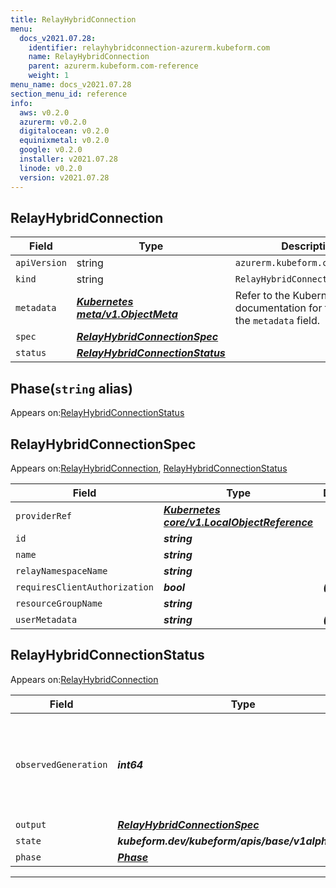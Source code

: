 ```yaml
---
title: RelayHybridConnection
menu:
  docs_v2021.07.28:
    identifier: relayhybridconnection-azurerm.kubeform.com
    name: RelayHybridConnection
    parent: azurerm.kubeform.com-reference
    weight: 1
menu_name: docs_v2021.07.28
section_menu_id: reference
info:
  aws: v0.2.0
  azurerm: v0.2.0
  digitalocean: v0.2.0
  equinixmetal: v0.2.0
  google: v0.2.0
  installer: v2021.07.28
  linode: v0.2.0
  version: v2021.07.28
---
```


## RelayHybridConnection
| Field | Type | Description |
| ------ | ----- | ----------- |
| `apiVersion` | string | `azurerm.kubeform.com/v1alpha1` |
|    `kind` | string | `RelayHybridConnection` |
| `metadata` | ***[Kubernetes meta/v1.ObjectMeta](https://v1-18.docs.kubernetes.io/docs/reference/generated/kubernetes-api/v1.18/#objectmeta-v1-meta)***|Refer to the Kubernetes API documentation for the fields of the `metadata` field.|
| `spec` | ***[RelayHybridConnectionSpec](#relayhybridconnectionspec)***||
| `status` | ***[RelayHybridConnectionStatus](#relayhybridconnectionstatus)***||
## Phase(`string` alias)

Appears on:[RelayHybridConnectionStatus](#relayhybridconnectionstatus)

## RelayHybridConnectionSpec

Appears on:[RelayHybridConnection](#relayhybridconnection), [RelayHybridConnectionStatus](#relayhybridconnectionstatus)

| Field | Type | Description |
| ------ | ----- | ----------- |
| `providerRef` | ***[Kubernetes core/v1.LocalObjectReference](https://v1-18.docs.kubernetes.io/docs/reference/generated/kubernetes-api/v1.18/#localobjectreference-v1-core)***||
| `id` | ***string***||
| `name` | ***string***||
| `relayNamespaceName` | ***string***||
| `requiresClientAuthorization` | ***bool***| ***(Optional)*** |
| `resourceGroupName` | ***string***||
| `userMetadata` | ***string***| ***(Optional)*** |
## RelayHybridConnectionStatus

Appears on:[RelayHybridConnection](#relayhybridconnection)

| Field | Type | Description |
| ------ | ----- | ----------- |
| `observedGeneration` | ***int64***| ***(Optional)*** Resource generation, which is updated on mutation by the API Server.|
| `output` | ***[RelayHybridConnectionSpec](#relayhybridconnectionspec)***| ***(Optional)*** |
| `state` | ***kubeform.dev/kubeform/apis/base/v1alpha1.State***| ***(Optional)*** |
| `phase` | ***[Phase](#phase)***| ***(Optional)*** |
---
